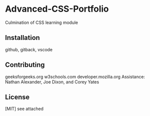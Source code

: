 # Advanced-CSS-Portfolio

Culmination of CSS learning module

## Installation

github, gitback, vscode

## Contributing
geeksforgeeks.org
w3schools.com
developer.mozilla.org
Assistance: Nathan Alexander, Joe Dixon, and Corey Yates

## License
[MIT] see attached
